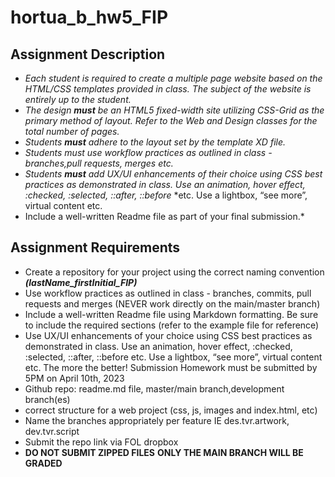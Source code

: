 # hortua_b_hw5_FIP

## Assignment Description
- *Each student is required to create a multiple page website based on the HTML/CSS*
*templates provided in class. The subject of the website is entirely up to the student.*
- _The design **must** be an HTML5 fixed-width site utilizing CSS-Grid as the primary method of_
*layout. Refer to the Web and Design classes for the total number of pages.*
- *Students **must** adhere to the layout set by the template XD file.*
- *Students must use workflow practices as outlined in class - branches,pull requests, merges etc.*
- *Students **must** add UX/UI enhancements of their choice using CSS best practices as*
*demonstrated in class. Use an animation, hover effect, :checked, :selected, ::after, ::before*
*etc. Use a lightbox, “see more”, virtual content etc. 
- Include a well-written Readme file as part of your final submission.*

## Assignment Requirements
- Create a repository for your project using the correct naming convention
**_(lastName_firstInitial_FIP)_**
- Use workflow practices as outlined in class - branches, commits, pull requests and
merges (NEVER work directly on the main/master branch)
- Include a well-written Readme file using Markdown formatting. Be sure to include the
required sections (refer to the example file for reference)
- Use UX/UI enhancements of your choice using CSS best practices as demonstrated
in class. Use an animation, hover effect, :checked, :selected, ::after, ::before etc. Use
a lightbox, “see more”, virtual content etc. The more the better!
Submission
Homework must be submitted by 5PM on April 10th, 2023
- Github repo: readme.md file, master/main branch,development branch(es)
- correct structure for a web project (css, js, images and index.html, etc)
- Name the branches appropriately per feature IE des.tvr.artwork, dev.tvr.script
- Submit the repo link via FOL dropbox
- **DO NOT SUBMIT ZIPPED FILES**
**ONLY THE MAIN BRANCH WILL BE GRADED**